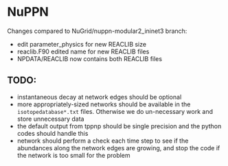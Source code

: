 # NuPPN

Changes compared to NuGrid/nuppn-modular2_ininet3 branch:
- edit parameter_physics for new REACLIB size
- reaclib.F90 edited name for new REACLIB files
- NPDATA/REACLIB now contains both REACLIB files

## TODO:

* instantaneous decay at network edges should be optional
* more appropriately-sized networks should be available in the
  `isotopedatabase*.txt` files. Otherwise we do un-necessary work and store
  unnecessary data
* the default output from tppnp should be single precision and the python codes
  should handle this
* network should perform a check each time step to see if the abundances along
  the network edges are growing, and stop the code if the network is too small
  for the problem
